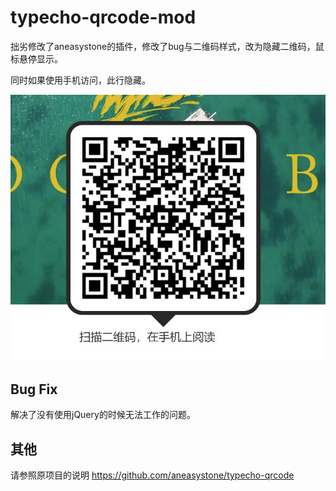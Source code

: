 # typecho-qrcode-mod
拙劣修改了aneasystone的插件，修改了bug与二维码样式，改为隐藏二维码，鼠标悬停显示。

同时如果使用手机访问，此行隐藏。

![Screenshot](https://github.com/signxer/typecho-qrcode/raw/master/Screenshot.jpg)

## Bug Fix
解决了没有使用jQuery的时候无法工作的问题。

## 其他
请参照原项目的说明
https://github.com/aneasystone/typecho-qrcode
